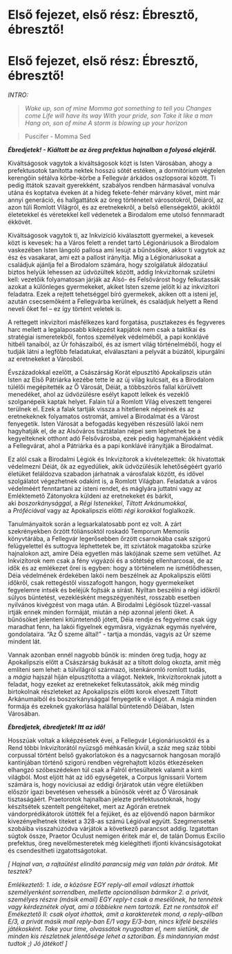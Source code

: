 # Első fejezet, első rész: Ébresztő, ébresztő!

# Első fejezet, első rész: Ébresztő, ébresztő!

_INTRO:_

> _Wake up, son of mine
> Momma got something to tell you
> Changes come
> Life will have its way
> With your pride, son
> Take it like a man
> Hang on, son of mine
> A storm is blowing up your horizon_

> Puscifer - Momma Sed

**_Ébredjetek! - Kiáltott be az öreg prefektus hajnalban a folyosó elejéről._**

Kiváltságosok vagytok a kiváltságosok közt is Isten Városában, ahogy a prefektusotok tanította nektek hosszú sötét estéken, a dormitórium végtelen kerengőin sétálva körbe-körbe a Fellegvár árkádos oszlopsorai között. Ti pedig ittátok szavait gyerekként, szabályos rendben hármasával vonulva utána és koptatva éveken át a hideg fekete-fehér márvány követ, mint már annyi generáció, és hallgattátok az öreg történeteit városotokról, Déiáról, az azon túli Romlott Világról, és az eretnekekről, a belső ellenségektől, akiktől életetekkel és véretekkel kell védenetek a Birodalom eme utolsó fennmaradt ékkövét.

Kiváltságosok vagytok ti, az Inkvizíció kiválasztott gyermekei, a kevesek közt is kevesek: ha a Város felett a rendet tartó Légionáriusok a Birodalom vaskezében Isten lángoló pallosa ami lesújt a bűnösökre, akkor ti vagytok az ész és vasakarat, ami ezt a pallost irányítja. Míg a Légionáriusokat a családjuk ajánlja fel a Birodalom számára, hogy szolgálatuk áldozatául biztos helyük lehessen az üdvözültek között, addig Inkvizítornak születni kell: vezetőik folyamatosan járják az Alsó- és Felsővárost hogy felkutassák azokat a különleges gyermekeket, akiket Isten szeme jelölt ki az inkvizítori feladatra. Ezek a rejtett tehetséggel bíró gyermekek, akiken ott a isteni jel, azután csecsemőként a Fellegvárba kerülnek, és családjuk helyett a Rend neveli őket fel – ez így történt veletek is.

A rettegett inkvizítori másfélkezes kard forgatása, pusztakezes és fegyveres harc mellett a legalaposabb kiképzést kapjátok nem csak a taktikai és stratégiai ismeretekből, fontos személyek védelméből, a papi konklávé hitbéli tanaiból, az Úr fohászaiból, és az ismert világ történelméből, hogy el tudják látni a legfőbb feladatukat, elválasztani a pelyvát a búzától, kipurgálni az eretnekeket a Városból.

Évszázadokkal ezelőtt, a Császárság Korát elpusztító Apokalipszis után Isten az Első Pátriárka kezébe tette le az új világ kulcsait, és a Birodalom túlélői megépítették az Ő Városát, Déiát, a többszörös fallal körülvett menedéket, ahol az üdvözülésre esélyt kapott lelkek és vezeklő szolganépeik kaptak helyet. Falain túl a Romlott Világ elveszett tengerei terülnek el. Ezek a falak tartják vissza a hitetlenek népeinek és az eretnekeknek folyamatos ostromát, amivel a Birodalmat és a Várost fenyegetik. Isten Városát a befogadás kegyében részesülő lakói nem hagyhatják el, de az Alsóváros tisztátalan népei sem léphetnek be a kegyelteknek otthont adó Felsővárosba, ezek pedig hagymahéjakként védik a Fellegvárat, ahol a Pátriárka és a papi konklávé irányítják a Birodalmat.

Ez alól csak a Birodalmi Légiók és Inkvizítorok a kivételezettek: ők hivatottak védelmezni Déiát, ők az egyedüliek, akik üdvözülésük lehetőségéért gyarló életüket feláldozva szabadon járhatnak a városfalak között, és idővel szolgálatot végezhetnek odakint is, a Romlott Világban. Feladatuk a város védelméért fenntartani az isteni rendet, és máglyára juttatni vagy az Emléktemető Zátonyokra küldeni az eretnekeket és bárkit, aki *boszorkánysággal*, a *Régi Istenekkel*, *Tiltott Arkánumokkal*, a *Próféciával* vagy az Apokalipszis előtti *régi korokkal* foglalkozik.

Tanulmányaitok során a legsarkalatosabb pont ez volt. A zárt szekrényekben őrzött fóliánsoktól roskadó Temporum Memoriis könyvtárába, a Fellegvár legerősebben őrzött csarnokába csak szigorú felügyelettel és suttogva léphettetek be, itt szívtátok magatokba szürke hajnalokon azt, amire Déia egyetlen más lakójának szeme sem vetülhet. Az Inkvizítorok nem csak a fény vigyázói és a sötétség ellenharcosai, de az idők és az emlékezet őrei is egyben: hogy a történelem ne ismétlődhessen, Déia védelmének érdekében lakói nem beszélnek az Apokalipszis előtti időkről, csak rettegéstől visszafogott hangon, hogy gyermekeiket fegyelemre intsék és beléjük fojtsák a sírást. Nyíltan beszélni a régi időkről súlyos büntetést, vezeklésként megszégyenítést, rosszabb esetben nyilvános kivégzést von maga után. A Birodalmi Légiósok tűzzel-vassal irtják ennek minden formáját, miután a nép azonnal jelenti őket. A bűnösöket jelenteni kitüntetendő jótett, Déia rendje és fegyelme csak úgy maradhat fenn, ha lakói figyelnek egymásra, vigyáznak egymás nyelvére, gondolataira. “Az Ő szeme által!” - tartja a mondás, vagyis az Úr szeme mindent lát.

Vannak azonban ennél nagyobb bűnök is: minden öreg tudja, hogy az Apokalipszis előtt a Császárság bukását az a tiltott dolog okozta, amit még említeni sem lehet: a túlvilágról származó, istenkáromló romlott tudás, a *mágia* hajszál híján elpusztította a világot. Nektek, Inkvizítoroknak jutott a feladat, hogy ezeket az eretnekeket felkutassátok, akik még mindig birtokolnak részleteket az Apokalipszis előtti korok elveszett Tiltott Arkánumaiból és boszorkánysággal fenyegetik e világot. A mágia minden formája és ezeknek gyakorlása halállal büntetendő Déiában, Isten Városában.

**_Ébredjetek, ébredjetek! Itt az idő!_**

Hosszúak voltak a kiképzésetek évei, a Fellegvár Légionáriusoktól és a Rend többi Inkvizítorától nyüzsgő méhkasán kívül, a száz meg száz többi corpussal történt belső gyakorlatokon és a nagycsarnok hangosan morajló kantinjában történő szigorú rendben végrehajtott közös étkezéseken elhangzó szóbeszédeken túl csak a Falról értesültetek valamit a kinti világból. Most eljött hát az idő egységetek, a Corpus Ignissarii Vortem számára is, hogy novíciusai az eddigi őrjáratok után végre életükben először igazi bevetésen vehessék a bűnösök vérét az Ő Városának tisztaságáért. Praetorotok hajnalban jelezte prefektusotoknak, hogy készítsétek szentelt pengéiteket, mert az Agórán eretnek vándorprédikátorok ütötték fel a fejüket, és az eljövendő napon bármikor kivezényelhetnek titeket a 328-as számú Légióval együtt. Szegmensetek szobáiba visszahúzódva várjátok a következő parancsot addig. Izgatottan súgtok össze, Praetor Oculust nemigen éritek már el, de talán Domus Excilio prefektus, öreg nevelőmesteretek még kielégítheti ifjonti kíváncsiságotokat és csendesítheti izgatottságotokat.

_[ Hajnal van, a rajtaütést elindító parancsig még van talán pár órátok. Mit tesztek?_

_Emlékeztető: 1. ide, a közösre EGY reply-all email választ írhattok személyenként sorrendben, mellette opcionálisan bármikor 2. a privát, személyes részre (másik email) EGY reply-t csak a mesélőnek, ha tennétek vagy kérdeznétek olyat, ami a többiekre nem tartozik. Ezt ne rontsátok el! Emékeztető II: csak olyat írhattok, amit a karakteretek mond, a reply-allban E/3, a privát másik mail reply-ban E/1 vagy E/3-ban, nincs kifelé beszélés játékosként. Take your time, olvassátok nyugodtan el, nem sietünk, de minden kis részletnek jelentősége lehet a sztoriban. És mindannyian mást tudtok ;) Jó játékot! ]_
